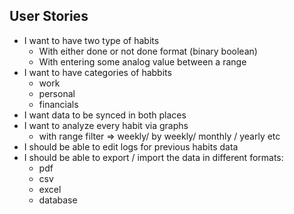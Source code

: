 ## User Stories
- I want to have two type of habits
	- With either done or not done format (binary boolean)
	- With entering some analog value between a range
- I want to have categories of habbits
	- work
	- personal
	- financials
- I want data to be synced in both places
- I want to analyze every habit via graphs
	- with range filter => weekly/ by weekly/ monthly / yearly etc
- I should be able to edit logs for previous habits data
- I should be able to export / import the data in different formats:
	- pdf
	- csv
	- excel
	- database